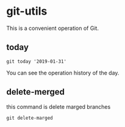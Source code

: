 # git-utils
This is a convenient operation of Git.

## today
```
git today '2019-01-31'
```
You can see the operation history of the day.

## delete-merged
this command is delete marged branches
```
git delete-marged
```
